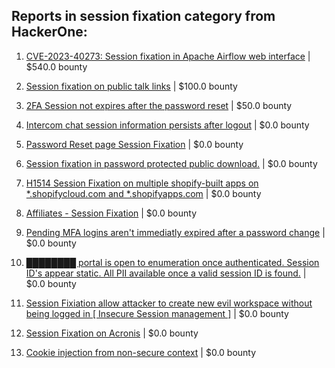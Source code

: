 ## Reports in session fixation category from HackerOne:

1. [CVE-2023-40273: Session fixation in Apache Airflow web interface](https://hackerone.com/reports/2121960) | $540.0 bounty

2. [Session fixation on public talk links](https://hackerone.com/reports/1181962) | $100.0 bounty

3. [2FA Session not expires after the password reset](https://hackerone.com/reports/486693) | $50.0 bounty

4. [Intercom chat session information persists after logout](https://hackerone.com/reports/249798) | $0.0 bounty

5. [Password Reset page Session Fixation](https://hackerone.com/reports/255020) | $0.0 bounty

6. [Session fixation in password protected public download.](https://hackerone.com/reports/237184) | $0.0 bounty

7. [H1514 Session Fixation on multiple shopify-built apps on *.shopifycloud.com and *.shopifyapps.com](https://hackerone.com/reports/423136) | $0.0 bounty

8. [Affiliates - Session Fixation](https://hackerone.com/reports/737058) | $0.0 bounty

9. [Pending MFA logins aren't immediatly expired after a password change](https://hackerone.com/reports/743518) | $0.0 bounty

10. [████████ portal is open to enumeration once authenticated.  Session ID's appear static.  All PII available once a valid session ID is found.](https://hackerone.com/reports/1150573) | $0.0 bounty

11. [Session Fixiation allow attacker to create new evil workspace without being logged in [ Insecure Session management  ]](https://hackerone.com/reports/1329434) | $0.0 bounty

12. [Session Fixation on Acronis](https://hackerone.com/reports/1486341) | $0.0 bounty

13. [Cookie injection from non-secure context](https://hackerone.com/reports/1560324) | $0.0 bounty

